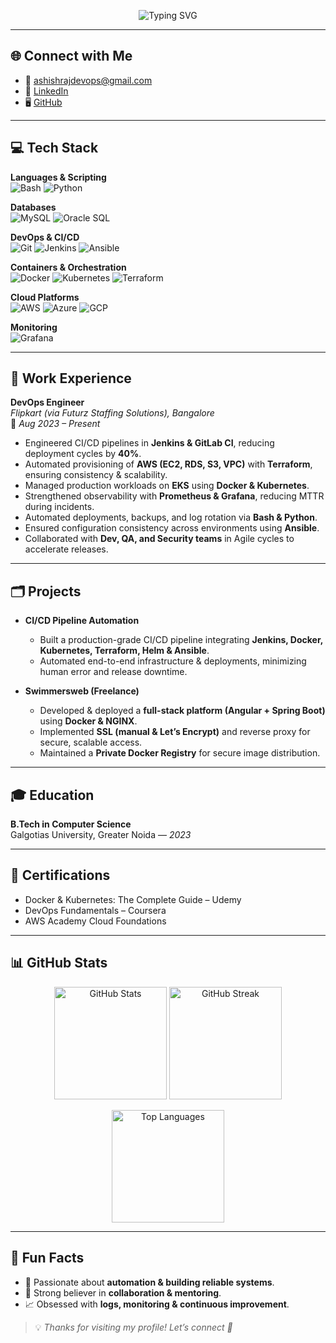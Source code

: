 <!-- Banner -->
<p align="center">
  <img src="https://readme-typing-svg.demolab.com?font=Fira+Code&pause=1000&color=00BFFF&width=435&lines=Hey!+I'm+Ashish+Raj;DevOps+Engineer;Automation+%7C+Cloud+%7C+CI%2FCD" alt="Typing SVG" />
</p>

---

## 🌐 Connect with Me  
- 📧 [ashishrajdevops@gmail.com](mailto:ashishrajdevops@gmail.com)  
- 💼 [LinkedIn](https://linkedin.com/in/ashish-raj)  
- 🖥️ [GitHub](https://github.com/ashishdevops-dev-raj)  

---

## 💻 Tech Stack  

**Languages & Scripting**  
![Bash](https://img.shields.io/badge/Bash-4EAA25?style=for-the-badge&logo=gnu-bash&logoColor=white) 
![Python](https://img.shields.io/badge/Python-3776AB?style=for-the-badge&logo=python&logoColor=white)  

**Databases**  
![MySQL](https://img.shields.io/badge/MySQL-4479A1?style=for-the-badge&logo=mysql&logoColor=white) 
![Oracle SQL](https://img.shields.io/badge/Oracle-F80000?style=for-the-badge&logo=oracle&logoColor=white)  

**DevOps & CI/CD**  
![Git](https://img.shields.io/badge/Git-F05032?style=for-the-badge&logo=git&logoColor=white) 
![Jenkins](https://img.shields.io/badge/Jenkins-D24939?style=for-the-badge&logo=jenkins&logoColor=white) 
![Ansible](https://img.shields.io/badge/Ansible-EE0000?style=for-the-badge&logo=ansible&logoColor=white)  

**Containers & Orchestration**  
![Docker](https://img.shields.io/badge/Docker-2496ED?style=for-the-badge&logo=docker&logoColor=white) 
![Kubernetes](https://img.shields.io/badge/Kubernetes-326CE5?style=for-the-badge&logo=kubernetes&logoColor=white) 
![Terraform](https://img.shields.io/badge/Terraform-623CE4?style=for-the-badge&logo=terraform&logoColor=white)  

**Cloud Platforms**  
![AWS](https://img.shields.io/badge/AWS-FF9900?style=for-the-badge&logo=amazonaws&logoColor=white) 
![Azure](https://img.shields.io/badge/Azure-0078D4?style=for-the-badge&logo=microsoftazure&logoColor=white) 
![GCP](https://img.shields.io/badge/GCP-4285F4?style=for-the-badge&logo=googlecloud&logoColor=white)   

**Monitoring**  
![Grafana](https://img.shields.io/badge/Grafana-F46800?style=for-the-badge&logo=grafana&logoColor=white) 


---

## 🏢 Work Experience  

**DevOps Engineer**  
*Flipkart (via Futurz Staffing Solutions), Bangalore*  
📆 *Aug 2023 – Present*  

- Engineered CI/CD pipelines in **Jenkins & GitLab CI**, reducing deployment cycles by **40%**.  
- Automated provisioning of **AWS (EC2, RDS, S3, VPC)** with **Terraform**, ensuring consistency & scalability.  
- Managed production workloads on **EKS** using **Docker & Kubernetes**.  
- Strengthened observability with **Prometheus & Grafana**, reducing MTTR during incidents.  
- Automated deployments, backups, and log rotation via **Bash & Python**.  
- Ensured configuration consistency across environments using **Ansible**.  
- Collaborated with **Dev, QA, and Security teams** in Agile cycles to accelerate releases.  

---

## 🗂️ Projects  

- **CI/CD Pipeline Automation**  
  - Built a production-grade CI/CD pipeline integrating **Jenkins, Docker, Kubernetes, Terraform, Helm & Ansible**.  
  - Automated end-to-end infrastructure & deployments, minimizing human error and release downtime.  

- **Swimmersweb (Freelance)**  
  - Developed & deployed a **full-stack platform (Angular + Spring Boot)** using **Docker & NGINX**.  
  - Implemented **SSL (manual & Let’s Encrypt)** and reverse proxy for secure, scalable access.  
  - Maintained a **Private Docker Registry** for secure image distribution.  

---

## 🎓 Education  

**B.Tech in Computer Science**  
Galgotias University, Greater Noida — *2023*  

---

## 📜 Certifications  

- Docker & Kubernetes: The Complete Guide – Udemy  
- DevOps Fundamentals – Coursera  
- AWS Academy Cloud Foundations  

---

## 📊 GitHub Stats  

<p align="center">
  <!-- GitHub Stats -->
  <img src="https://github-readme-stats.vercel.app/api?username=ashishdevops-dev-raj&show_icons=true&theme=radical" alt="GitHub Stats" height="180em" />
  
  <!-- Streak Stats -->
  <img src="https://github-readme-streak-stats.herokuapp.com?user=ashishdevops-dev-raj&theme=radical" alt="GitHub Streak" height="180em" />
</p>

<p align="center">
  <!-- Most Used Languages -->
  <img src="https://github-readme-stats.vercel.app/api/top-langs/?username=ashishdevops-dev-raj&layout=compact&theme=radical" alt="Top Languages" height="180em" />
</p>


---

## 🔔 Fun Facts  

- 🚀 Passionate about **automation & building reliable systems**.  
- 🤝 Strong believer in **collaboration & mentoring**.  
- 📈 Obsessed with **logs, monitoring & continuous improvement**.  

> 💡 *Thanks for visiting my profile! Let’s connect 🚀*  
